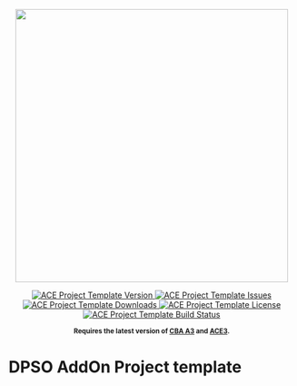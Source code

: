 <p align="center">
    <img src="https://github.com/DPSO/ARMA_Mod/blob/master/DPSO%20Logo%202020_512h.png" width="480">
</p>

<p align="center">
    <a href="https://github.com/DPSO/ARMA_Mod/releases/latest">
        <img src="https://img.shields.io/badge/Version-8.4.0-blue.svg?style=flat-square" alt="ACE Project Template Version">
    </a>
    <a href="https://github.com/DPSO/ARMA_Mod/issues">
        <img src="https://img.shields.io/github/issues-raw/DPSO/ARMA_Mod.svg?style=flat-square&label=Issues" alt="ACE Project Template Issues">
    </a>
    <a href="https://github.com/DPSO/ARMA_Mod/releases">
        <img src="https://img.shields.io/github/downloads/DPSO/ARMA_Mod/total.svg?style=flat-square&label=Downloads" alt="ACE Project Template Downloads">
    </a>
    <a href="https://github.com/DPSO/ARMA_Mod/blob/master/LICENSE">
        <img src="https://img.shields.io/badge/License-MIT-red.svg?style=flat-square" alt="ACE Project Template License">
    </a>
    <a href="https://travis-ci.org/DPSO/ARMA_Mod">
        <img src="https://img.shields.io/travis/DPSO/ARMA_Mod.svg?style=flat-square&label=Build" alt="ACE Project Template Build Status">
    </a>
</p>

<p align="center">
    <sup><strong>Requires the latest version of <a href="https://github.com/CBATeam/CBA_A3/releases">CBA A3</a> and <a href="https://github.com/acemod/ACE3/releases">ACE3</a>.<br/></strong></sup>
</p>

# DPSO AddOn Project template
